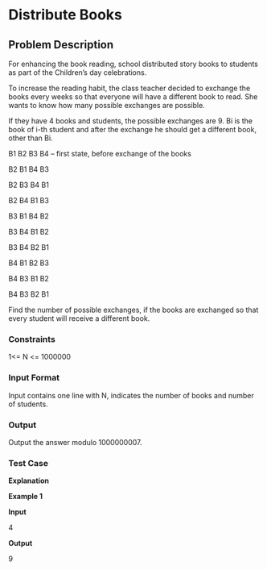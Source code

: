 # Distribute Books

## Problem Description

For enhancing the book reading, school distributed story books to students as part of the Children’s day celebrations.

To increase the reading habit, the class teacher decided to exchange the books every weeks so that everyone will have a different book to read. She wants to know how many possible exchanges are possible.

If they have 4 books and students, the possible exchanges are 9. Bi is the book of i-th student and after the exchange he should get a different book, other than Bi.

B1 B2 B3 B4 – first state, before exchange of the books

B2 B1 B4 B3

B2 B3 B4 B1

B2 B4 B1 B3

B3 B1 B4 B2

B3 B4 B1 B2

B3 B4 B2 B1

B4 B1 B2 B3

B4 B3 B1 B2

B4 B3 B2 B1

Find the number of possible exchanges, if the books are exchanged so that every student will receive a different book.

### Constraints

1<= N <= 1000000

### Input Format

Input contains one line with N, indicates the number of books and number of students.

### Output

Output the answer modulo 1000000007.

### Test Case

**Explanation**

**Example 1**

**Input**

4

**Output**

9